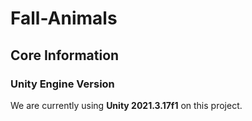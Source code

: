 # Fall-Animals
## Core Information
### Unity Engine Version
We are currently using **Unity 2021.3.17f1** on this project.
